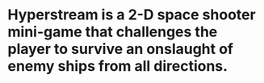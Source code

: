 # Hyperstream is a 2-D space shooter mini-game that challenges the player to survive an onslaught of enemy ships from all directions.
